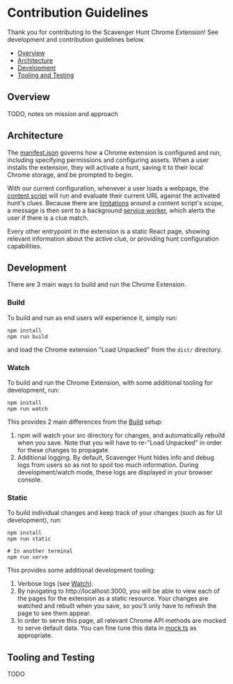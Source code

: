 # Contribution Guidelines

Thank you for contributing to the Scavenger Hunt Chrome Extension! See development and contribution guidelines below.

- [Overview](#overview)
- [Architecture](#architecture)
- [Development](#development)
- [Tooling and Testing](#tooling-and-testing)

## Overview

TODO, notes on mission and approach

## Architecture

The [manifest.json](public/manifest.json) governs how a Chrome extension is configured and run, including specifying permissions and configuring assets. When a user installs the extension, they will activate a hunt, saving it to their local Chrome storage, and be prompted to begin.

With our current configuration, whenever a user loads a webpage, the [content script](src/content_script.tsx) will run and evaluate their current URL against the activated hunt's clues. Because there are [limitations](https://developer.chrome.com/docs/extensions/mv3/content_scripts/) around a content script's scope, a message is then sent to a background [service worker](https://developer.chrome.com/docs/extensions/mv3/service_workers/events/), which alerts the user if there is a clue match.

Every other entrypoint in the extension is a static React page, showing relevant information about the active clue, or providing hunt configuration capabilities.

## Development

There are 3 main ways to build and run the Chrome Extension.

### Build

To build and run as end users will experience it, simply run:

```
npm install
npm run build
```

and load the Chrome extension "Load Unpacked" from the `dist/` directory.

### Watch

To build and run the Chrome Extension, with some additional tooling for development, run:

```
npm install
npm run watch
```

This provides 2 main differences from the [Build](#build) setup:

1. npm will watch your src directory for changes, and automatically rebuild when you save. Note that you will have to re-"Load Unpacked" in order for these changes to propagate.
2. Additional logging. By default, Scavenger Hunt hides info and debug logs from users so as not to spoil too much information. During development/watch mode, these logs are displayed in your browser console.

### Static

To build individual changes and keep track of your changes (such as for UI development), run:

```
npm install
npm run static

# In another terminal
npm run serve
```

This provides some additional development tooling:

1. Verbose logs (see [Watch](#watch)).
2. By navigating to http://localhost:3000, you will be able to view each of the pages for the extension as a static resource. Your changes are watched and rebuilt when you save, so you'll only have to refresh the page to see them appear.
3. In order to serve this page, all relevant Chrome API methods are mocked to serve default data. You can fine tune this data in [mock.ts](./src/providers/mock.ts) as appropriate.

## Tooling and Testing

TODO

